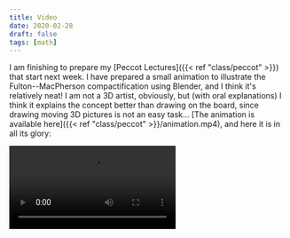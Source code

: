 ```yaml
---
title: Video
date: 2020-02-28
draft: false
tags: [math]
---
```


I am finishing to prepare my [Peccot Lectures]({{< ref "class/peccot" >}}) that start next week.
I have prepared a small animation to illustrate the Fulton--MacPherson compactification using Blender, and I think it's relatively neat!
I am not a 3D artist, obviously, but (with oral explanations) I think it explains the concept better than drawing on the board, since drawing moving 3D pictures is not an easy task...
[The animation is available here]({{< ref "class/peccot" >}}/animation.mp4), and here it is in all its glory:

<!--more-->

<div class="embed-responsive embed-responsive-16by9">
    <video controls class="embed-responsive-item">
        <source src="{{< ref "class/peccot" >}}/animation.mp4" type="video/mp4">
    </video>
</div>
